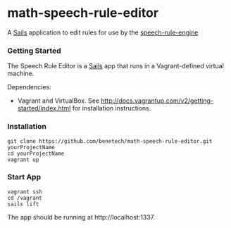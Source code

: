 # math-speech-rule-editor

A [Sails](http://sailsjs.org) application to edit rules for 
use by the [speech-rule-engine](https://github.com/zorkow/speech-rule-engine)

### Getting Started

The Speech Rule Editor is a [Sails](http://sailsjs.org) app that runs in a Vagrant-defined virtual machine.

Dependencies:

  - Vagrant and VirtualBox. See http://docs.vagrantup.com/v2/getting-started/index.html for installation instructions.

### Installation

```
git clone https://github.com/benetech/math-speech-rule-editor.git yourProjectName
cd yourProjectName
vagrant up
```

### Start App

```
vagrant ssh
cd /vagrant
sails lift
```

The app should be running at http://localhost:1337.
